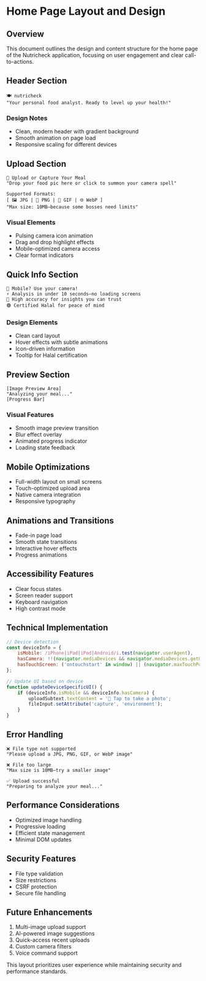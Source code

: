 # Home Page Layout and Design

## Overview
This document outlines the design and content structure for the home page of the Nutricheck application, focusing on user engagement and clear call-to-actions.

## Header Section
```plaintext
🍽️ nutricheck
"Your personal food analyst. Ready to level up your health!"
```

### Design Notes
- Clean, modern header with gradient background
- Smooth animation on page load
- Responsive scaling for different devices

## Upload Section
```plaintext
📸 Upload or Capture Your Meal
"Drop your food pic here or click to summon your camera spell"

Supported Formats:
[ 🖼️ JPG | 📂 PNG | 🎥 GIF | 🌐 WebP ]
"Max size: 10MB—because some bosses need limits"
```

### Visual Elements
- Pulsing camera icon animation
- Drag and drop highlight effects
- Mobile-optimized camera access
- Clear format indicators

## Quick Info Section
```plaintext
📱 Mobile? Use your camera!
⚡ Analysis in under 10 seconds—no loading screens
🎯 High accuracy for insights you can trust
🟢 Certified Halal for peace of mind
```

### Design Elements
- Clean card layout
- Hover effects with subtle animations
- Icon-driven information
- Tooltip for Halal certification

## Preview Section
```plaintext
[Image Preview Area]
"Analyzing your meal..."
[Progress Bar]
```

### Visual Features
- Smooth image preview transition
- Blur effect overlay
- Animated progress indicator
- Loading state feedback

## Mobile Optimizations
- Full-width layout on small screens
- Touch-optimized upload area
- Native camera integration
- Responsive typography

## Animations and Transitions
- Fade-in page load
- Smooth state transitions
- Interactive hover effects
- Progress animations

## Accessibility Features
- Clear focus states
- Screen reader support
- Keyboard navigation
- High contrast mode

## Technical Implementation
```javascript
// Device detection
const deviceInfo = {
    isMobile: /iPhone|iPad|iPod|Android/i.test(navigator.userAgent),
    hasCamera: !!(navigator.mediaDevices && navigator.mediaDevices.getUserMedia),
    hasTouchScreen: ('ontouchstart' in window) || (navigator.maxTouchPoints > 0)
};

// Update UI based on device
function updateDeviceSpecificUI() {
    if (deviceInfo.isMobile && deviceInfo.hasCamera) {
        uploadSubtext.textContent = '📸 Tap to take a photo';
        fileInput.setAttribute('capture', 'environment');
    }
}
```

## Error Handling
```plaintext
❌ File type not supported
"Please upload a JPG, PNG, GIF, or WebP image"

❌ File too large
"Max size is 10MB—try a smaller image"

✅ Upload successful
"Preparing to analyze your meal..."
```

## Performance Considerations
- Optimized image handling
- Progressive loading
- Efficient state management
- Minimal DOM updates

## Security Features
- File type validation
- Size restrictions
- CSRF protection
- Secure file handling

## Future Enhancements
1. Multi-image upload support
2. AI-powered image suggestions
3. Quick-access recent uploads
4. Custom camera filters
5. Voice command support

This layout prioritizes user experience while maintaining security and performance standards.